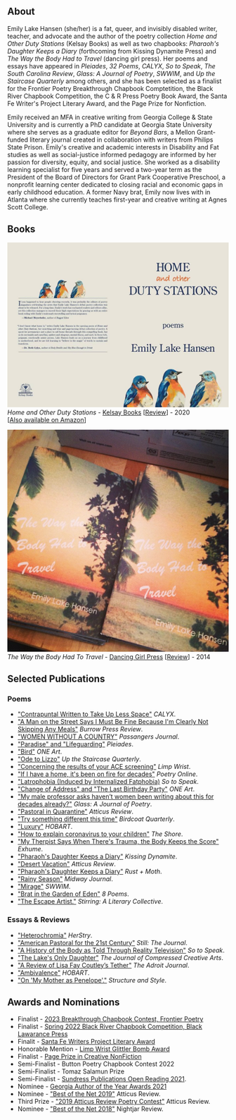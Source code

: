 ## About
Emily Lake Hansen (she/her) is a fat, queer,  and invisibly disabled writer, teacher, and advocate and the author of the poetry collection
_Home and Other Duty Stations_ (Kelsay Books) as well as two chapbooks:
_Pharaoh's Daughter Keeps a Diary_ (forthcoming from Kissing Dynamite Press) 
and _The Way the Body Had to Travel_ (dancing girl press). Her poems and essays have appeared in _Pleiades_, _32 Poems_, _CALYX_, _So to Speak_, _The South Carolina Review_,
_Glass: A Journal of Poetry_, _SWWIM_, and _Up the Staircase Quarterly_ among others, and she has been selected as a finalist for the Frontier Poetry Breakthrough Chapbook Comptetition, the Black River Chapbook Competition, the C & R Press Poetry Book Award, the Santa Fe Writer's Project Literary Award, and the Page Prize for Nonfiction.

Emily received an MFA in creative writing from Georgia College & State University and is currently a PhD candidate at Georgia State University where she serves as a graduate editor for _Beyond Bars_, a Mellon Grant-funded literary journal created in collaboration with writers from Philips State Prison. Emily's creative and academic interests in Disability and Fat studies as well as social-justice informed pedagogy are informed by her passion for diversity, equity, and social justice. She worked as a disability learning specialist for five years and served a two-year term as the President of the Board of Directors for Grant Park Cooperative Preschool, a nonprofit learning center dedicated to closing racial and economic gaps in early childhood education. A former Navy brat, Emily now lives with in Atlanta where she currently teaches first-year and creative writing at Agnes Scott College. 

## Books
[<img src="/assets/images/home_and_other_duty_stations.jpg" alt="Cover Image" />](https://kelsaybooks.com/products/home-and-other-duty-stations)  
_Home and Other Duty Stations_ - [Kelsay Books](https://kelsaybooks.com/products/home-and-other-duty-stations) [[Review](https://sundressblog.com/2020/04/07/sundress-reads-home-and-other-duty-stations/)] - 2020  
[[Also available on Amazon](https://www.amazon.com/Home-Other-Stations-Emily-Hansen/dp/1950462838)]

![Chapbook Cover](/assets/images/chapbook_cover.jpg)  
_The Way the Body Had To Travel_ - [Dancing Girl Press](https://dulcetshop.myshopify.com/products/the-way-the-body-had-to-travel-emily-lake-hansen) [[Review](https://www.upthestaircase.org/the-way-the-body-had-to-travel.html)] - 2014

## Selected Publications

### Poems
* ["Contrapuntal Written to Take Up Less Space"](https://www.calyxpress.org/contrapuntal-written-to-take-up-less-space-by-emily-lake-hansen/) _CALYX_.
* ["A Man on the Street Says I Must Be Fine Because I'm Clearly Not Skipping Any Meals"](https://burrowpress.com/a-man-on-the-street-says-i-must-be-fine-because-im-clearly-not-skipping-any-meals-emily-lake-hansen/) _Burrow Press Review_.
* ["WOMEN WITHOUT A COUNTRY"](https://www.passengersjournal.com/volume-4-issue-1-poetry/#hansen) _Passangers Journal_.
* ["Paradise" and "Lifeguarding"](https://secure.touchnet.com/C20040_ustores/web/product_detail.jsp?PRODUCTID=575) _Pleiades_.
* ["Bird"](https://oneartpoetry.com/2022/11/18/bird-by-emily-lake-hansen/) _ONE Art_.
* ["Ode to Lizzo"](https://www.upthestaircase.org/emily-lake-hansen-issue-58.html) _Up the Staircase Quarterly_.
* ["Concerning the results of your ACE screening"](https://www.limpwristmagazine.com/lw7) _Limp Wrist_.
* ["If I have a home, it's been on fire for decades"](https://www.poetry.onl/read/em-l-h) _Poetry Online_.
* ["Latrophobia (Induced by Internalized Fatphobia)](http://sotospeakjournal.org/latrophobia/) _So to Speak_.
* ["Change of Address" and "The Last Birthday Party"](https://oneartpoetry.com/2022/03/30/two-poems-by-emily-lake-hansen/) _ONE Art_.
* ["My male professor asks haven’t women been writing about this for decades already?"](http://www.glass-poetry.com/journal/2019/september/hansen-my.html) _Glass: A Journal of Poetry_. 
* ["Pastoral in Quarantine"](https://atticusreview.org/pastoral-in-quarantine/) _Atticus Review_. 
* ["Try something different this time"](https://birdcoatquarterly.com/emily-lake-hansen/) _Birdcoat Quarterly_.
* ["Luxury"](https://www.hobartpulp.com/web_features/luxury) _HOBART_.  
* ["How to explain coronavirus to your children"](https://www.theshorepoetry.org/emily-lake-hansen-how-to-explain-coronavirus-to-your-children) _The Shore_.
* ["My Therpist Says When There's Trauma, the Body Keeps the Score"](http://exhumemag.weebly.com/emily-lake-hansen.html) _Exhume_. 
* ["Pharaoh's Daughter Keeps a Diary"](https://www.kissingdynamitepoetry.com/emily-lake-hansen-pharaohs-daughter.html) _Kissing Dynamite_. 
* ["Desert Vacation"](https://atticusreview.org/desert-vacation) _Atticus Review_.
* ["Pharaoh's Daughter Keeps a Diary"](https://rustandmoth.com/work/pharaohs-daughter-keeps-a-diary/) _Rust + Moth_. 
* ["Rainy Season"](http://midwayjournal.com/rainy-season/) _Midway Journal_. 
* ["Mirage"](https://www.swwim.org/blog/2018/8/30/mirage-by-emily-lake-hansen) _SWWIM_.  
* ["Brat in the Garden of Eden"](https://8poems.com/issue-four#/brat-in-the-garden-of-eden-emily-lake-hansen/) _8 Poems_.
* ["The Escape Artist."](http://www.sundresspublications.com/stirring/archives/v17/e8/hansene.htm) _Stirring: A Literary Collective_.

### Essays & Reviews
* ["Heterochromia"](https://herstryblg.com/theme/2023/6/27/heterochromia) _HerStry_.
* ["American Pastoral for the 21st Century"](https://www.stilljournal.net/emily-lake-hansen-cnf2023.php) _Still: The Journal_.
* ["A History of the Body as Told Through Reality Television"](https://sotospeak.submittable.com/submit/257413/for-purchase-2023-print-issue-physical-or-pdf) _So to Speak_. 
* ["The Lake's Only Daughter"](https://matterpress.com/journal/2021/11/) _The Journal of Compressed Creative Arts_. 
* ["A Review of Lisa Fay Coutley’s Tether"](https://theadroitjournal.org/2021/06/23/a-review-of-lisa-fay-coutleys-tether-by-emily-lake-hansen/) _The Adroit Journal_. 
* ["Ambivalence"](https://www.hobartpulp.com/web_features/ambivalence) _HOBART_. 
* ["On 'My Mother as Penelope'."](http://structureandstyle.org/post/93705929440/my-mother-as-penelope) _Structure and Style_.

## Awards and Nominations
* Finalist - [2023 Breakthrough Chapbook Contest, Frontier Poetry](https://www.frontierpoetry.com/2023/09/13/2023-chapbook-contest-winner-finalists/) 
* Finalist - [Spring 2022 Black River Chapbook Competition, Black Lawarance Press](https://blacklawrencepress.com/spring-2022-black-river-chapbook-competition-finalists-semifinalists/) 
* Finalit - [Santa Fe Writers Project Literary Award](https://www.sfwp.com/2022-awards-program-results)
* Honorable Mention - [Limp Wrist Glittler Bomb Award](https://www.limpwristmagazine.com/lw07)
* Finalist - [Page Prize in Creative NonFiction](http://www.pinchjournal.com/2021-pinch-literary-awards)
* Semi-Finalist - Button Poetry Chapbook Contest 2022
* Semi-Finalist - Tomaz Salamun Prize
* Semi-Finalist - [Sundress Publications Open Reading 2021](https://sundressblog.com/2021/12/20/2021-poetry-open-reading-period-selections-announces/).
* Nominee - [Georgia Author of the Year Awards 2021](https://www.authoroftheyear.org/previous-nominees/2021)
* Nominee - ["Best of the Net 2019"](https://atticusreview.org/best-of-the-net-nominations-2019/) Atticus Review.
* Third Prize - ["2019 Atticus Review Poetry Contest"](https://atticusreview.org/announcing-the-2019-atticus-review-poetry-contest-winners/) Atticus Review.
* Nominee - ["Best of the Net 2018"](https://nightjarreview.com/awards.html) Nightjar Review.
